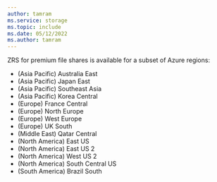 ```yaml
---
author: tamram
ms.service: storage
ms.topic: include
ms.date: 05/12/2022
ms.author: tamram
---
```


ZRS for premium file shares is available for a subset of Azure regions:

- (Asia Pacific) Australia East
- (Asia Pacific) Japan East
- (Asia Pacific) Southeast Asia
- (Asia Pacific) Korea Central
- (Europe) France Central
- (Europe) North Europe
- (Europe) West Europe
- (Europe) UK South
- (Middle East) Qatar Central
- (North America) East US
- (North America) East US 2
- (North America) West US 2
- (North America) South Central US
- (South America) Brazil South

